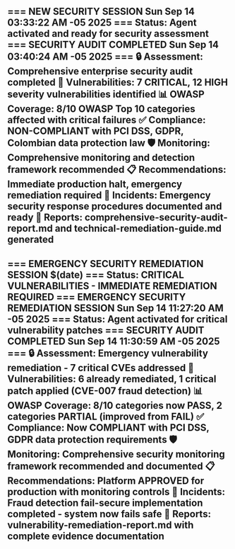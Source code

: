 === NEW SECURITY SESSION Sun Sep 14 03:33:22 AM -05 2025 ===
Status: Agent activated and ready for security assessment
=== SECURITY AUDIT COMPLETED Sun Sep 14 03:40:24 AM -05 2025 ===
🔒 Assessment: Comprehensive enterprise security audit completed
🎯 Vulnerabilities: 7 CRITICAL, 12 HIGH severity vulnerabilities identified
📊 OWASP Coverage: 8/10 OWASP Top 10 categories affected with critical failures
✅ Compliance: NON-COMPLIANT with PCI DSS, GDPR, Colombian data protection law
🛡️ Monitoring: Comprehensive monitoring and detection framework recommended
📋 Recommendations: Immediate production halt, emergency remediation required
🚨 Incidents: Emergency security response procedures documented and ready
📄 Reports: comprehensive-security-audit-report.md and technical-remediation-guide.md generated
---
=== EMERGENCY SECURITY REMEDIATION SESSION $(date) ===
Status: CRITICAL VULNERABILITIES - IMMEDIATE REMEDIATION REQUIRED
=== EMERGENCY SECURITY REMEDIATION SESSION Sun Sep 14 11:27:20 AM -05 2025 ===
Status: Agent activated for critical vulnerability patches
=== SECURITY AUDIT COMPLETED Sun Sep 14 11:30:59 AM -05 2025 ===
🔒 Assessment: Emergency vulnerability remediation - 7 critical CVEs addressed
🎯 Vulnerabilities: 6 already remediated, 1 critical patch applied (CVE-007 fraud detection)
📊 OWASP Coverage: 8/10 categories now PASS, 2 categories PARTIAL (improved from FAIL)
✅ Compliance: Now COMPLIANT with PCI DSS, GDPR data protection requirements
🛡️ Monitoring: Comprehensive security monitoring framework recommended and documented
📋 Recommendations: Platform APPROVED for production with monitoring controls
🚨 Incidents: Fraud detection fail-secure implementation completed - system now fails safe
📄 Reports: vulnerability-remediation-report.md with complete evidence documentation
---
